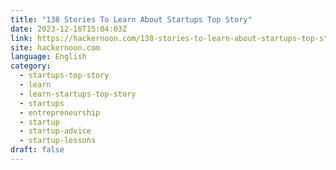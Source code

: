 ```yaml
---
title: "138 Stories To Learn About Startups Top Story"
date: 2023-12-16T15:04:03Z
link: https://hackernoon.com/138-stories-to-learn-about-startups-top-story?source=rss&utm_medium=RSS&utm_source=news.12bit.vn
site: hackernoon.com
language: English
category:
  - startups-top-story
  - learn
  - learn-startups-top-story
  - startups
  - entrepreneurship
  - startup
  - startup-advice
  - startup-lessons
draft: false
---
```

